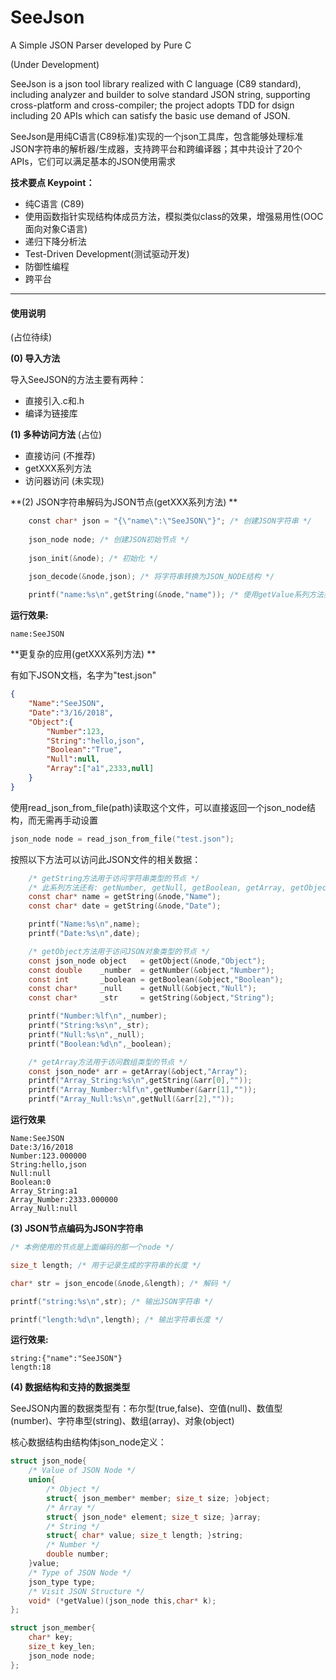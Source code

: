 # SeeJson
A Simple JSON Parser developed by Pure C 

(Under Development)

SeeJson is a json tool library realized with C language (C89 standard), including analyzer and builder to solve standard JSON string, supporting cross-platform and cross-compiler; the project adopts TDD for dsign including 20 APIs which can satisfy the basic use demand of JSON.

SeeJson是用纯C语言(C89标准)实现的一个json工具库，包含能够处理标准JSON字符串的解析器/生成器，支持跨平台和跨编译器；其中共设计了20个APIs，它们可以满足基本的JSON使用需求

**技术要点 Keypoint：**<br>
* 纯C语言 (C89)
* 使用函数指针实现结构体成员方法，模拟类似class的效果，增强易用性(OOC 面向对象C语言)
* 递归下降分析法
* Test-Driven Development(测试驱动开发)
* 防御性编程
* 跨平台
<hr>

#### 使用说明 ####
(占位待续)

**(0) 导入方法**

导入SeeJSON的方法主要有两种：
* 直接引入.c和.h
* 编译为链接库

**(1) 多种访问方法**
(占位)
* 直接访问 (不推荐)
* getXXX系列方法
* 访问器访问 (未实现)

**(2) JSON字符串解码为JSON节点(getXXX系列方法) **
```c
    const char* json = "{\"name\":\"SeeJSON\"}"; /* 创建JSON字符串 */
    
    json_node node; /* 创建JSON初始节点 */
    
    json_init(&node); /* 初始化 */
    
    json_decode(&node,json); /* 将字符串转换为JSON_NODE结构 */

    printf("name:%s\n",getString(&node,"name")); /* 使用getValue系列方法获取键"name"对应的值 */
```
**运行效果:**
```shell
name:SeeJSON
```

**更复杂的应用(getXXX系列方法) **

有如下JSON文档，名字为"test.json"
```json
{
    "Name":"SeeJSON",
    "Date":"3/16/2018",
    "Object":{
        "Number":123,
        "String":"hello,json",
        "Boolean":"True",
        "Null":null,
        "Array":["a1",2333,null]
    }
}
```
使用read_json_from_file(path)读取这个文件，可以直接返回一个json_node结构，而无需再手动设置
```c
json_node node = read_json_from_file("test.json");
```
按照以下方法可以访问此JSON文件的相关数据：
```c
    /* getString方法用于访问字符串类型的节点 */
    /* 此系列方法还有: getNumber, getNull, getBoolean, getArray, getObject */
    const char* name = getString(&node,"Name");
    const char* date = getString(&node,"Date");

    printf("Name:%s\n",name);
    printf("Date:%s\n",date);

    /* getObject方法用于访问JSON对象类型的节点 */
    const json_node object   = getObject(&node,"Object");
    const double    _number  = getNumber(&object,"Number");
    const int       _boolean = getBoolean(&object,"Boolean");
    const char*     _null    = getNull(&object,"Null");
    const char*     _str     = getString(&object,"String");

    printf("Number:%lf\n",_number);
    printf("String:%s\n",_str);
    printf("Null:%s\n",_null);
    printf("Boolean:%d\n",_boolean);

    /* getArray方法用于访问数组类型的节点 */
    const json_node* arr = getArray(&object,"Array");
    printf("Array_String:%s\n",getString(&arr[0],""));
    printf("Array_Number:%lf\n",getNumber(&arr[1],""));
    printf("Array_Null:%s\n",getNull(&arr[2],""));
```
**运行效果**
```shell
Name:SeeJSON
Date:3/16/2018
Number:123.000000
String:hello,json
Null:null
Boolean:0
Array_String:a1
Array_Number:2333.000000
Array_Null:null
```

**(3) JSON节点编码为JSON字符串**
```c
/* 本例使用的节点是上面编码的那一个node */

size_t length; /* 用于记录生成的字符串的长度 */

char* str = json_encode(&node,&length); /* 解码 */

printf("string:%s\n",str); /* 输出JSON字符串 */

printf("length:%d\n",length); /* 输出字符串长度 */
```
**运行效果:**
```shell
string:{"name":"SeeJSON"}
length:18
```

**(4) 数据结构和支持的数据类型**

SeeJSON内置的数据类型有：布尔型(true,false)、空值(null)、数值型(number)、字符串型(string)、数组(array)、对象(object)

核心数据结构由结构体json_node定义：
```c
struct json_node{
    /* Value of JSON Node */
    union{
        /* Object */
        struct{ json_member* member; size_t size; }object;
        /* Array */
        struct{ json_node* element; size_t size; }array;
        /* String */
        struct{ char* value; size_t length; }string;
        /* Number */
        double number;
    }value;
    /* Type of JSON Node */
    json_type type;
    /* Visit JSON Structure */
    void* (*getValue)(json_node this,char* k);
};

struct json_member{
    char* key;
    size_t key_len;
    json_node node;
};
```
